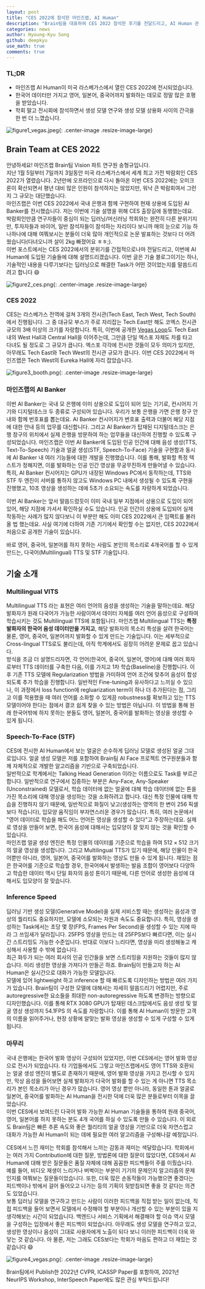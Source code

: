 ```yaml
---
layout: post
title: "CES 2022에 참석한 마인즈랩, AI Human"
description: "Brain팀을 대표하여 CES 2022 참석한 후기를 전달드리고, AI Human 관련한 Brain팀의 연구를 소개합니다."
categories: news
author: Hyoung-Kyu Song
github: deepkyu
use_math: true
comments: true
---
```



### TL;DR

- 마인즈랩 AI Human이 미국 라스베가스에서 열린 CES 2022에 전시되었습니다.
- 한국어 데이터만 가지고 영어, 일본어, 중국어까지 발화하는 데모로 정말 많은 호평을 받았습니다.
- 학회 말고 전시회에 참석하면서 생성 모델 연구와 생성 모델 상용화 사이의 간극을 한 번 더 느꼈습니다.

![figure1_vegas.jpeg](/assets/2022-02-17-ces-2022-review/figure1_vegas.jpeg){: .center-image .resize-image-large}


## Brain Team at CES 2022

안녕하세요! 마인즈랩 Brain팀 Vision 파트 연구원 송형규입니다.  
지난 1월 5일부터 7일까지 3일동안 미국 라스베가스에서 세계 최고 가전 박람회인 CES 2022가 열렸습니다. 2년만에 오프라인으로 다시 돌아온 이번 CES 2022에는 오미크론이 확산되면서 평년 대비 많은 인원이 참석하지는 않았지만, 워낙 큰 박람회여서 그런지 그 규모는 대단했습니다.  
마인즈랩은 이번 CES 2022에서 국내 은행과 함께 구현하여 현재 상용에 도입된 AI Banker를 전시했습니다. 저는 이번에 기술 설명을 위해 CES 출장길에 동행했는데요. 박람회인만큼 연구자들이 중심이 되는 딥러닝/머신러닝 학회와는 완전히 다른 분위기지만, 투자자들과 바이어, 일반 참석자들이 참석하는 자리이다 보니까 매의 눈으로 기능 하나하나에 대해 여쭤보시는 분들이 더욱 많아 개인적으로 논문 발표하는 것보다 더 어려웠습니다(다녀오니까 살이 2kg 빠졌어요 ㅎㅎ;).  
이번 포스트에서는 CES 2022에서의 분위기를 간접적으로나마 전달드리고, 이번에 AI Human에 도입된 기술들에 대해 설명드리겠습니다. 이번 글은 기술 블로그이기는 하나, 기술적인 내용을 다루기보다는 딥러닝으로 해결한 Task가 어떤 것이었는지를 말씀드리려고 합니다 :smile:

![figure2_ces.png](/assets/2022-02-17-ces-2022-review/figure2_ces.png){: .center-image .resize-image-large}

### CES 2022

CES는 라스베가스 전역에 걸쳐 3개의 전시관(Tech East, Tech West, Tech South)에서 진행됩니다. 그 중 대규모 부스가 주로 자리잡는 Tech East만 해도 코엑스 전시관 규모의 3배 이상의 크기를 자랑합니다. 특히, 이번에 공개한 [Vegas Loop](https://www.boringcompany.com/vegas-loop)도 Tech East 내의 West Hall과 Central Hall을 이어주는데, 그만큼 단일 엑스포 자체도 차를 타고 다녀도 될 정도로 그 규모가 큽니다. 엑스포 각각에 전시한 것들이 모두 의미가 있지만, 아무래도 Tech East와 Tech West의 전시관 규모가 큽니다. 이번 CES 2022에서 마인즈랩은 Tech West의 Eureka Hall에 자리 잡았습니다.

![figure3_booth.png](/assets/2022-02-17-ces-2022-review/figure3_booth.png){: .center-image .resize-image-large}

### 마인즈랩의 AI Banker

이번 AI Banker는 국내 모 은행에 이미 상용으로 도입이 되어 있는 기기로, 컨시어지 기기와 디지털데스크 두 종류로 구성되어 있습니다. 우리가 보통 은행을 가면 은행 창구 안내와 함께 번호표를 뽑는데요. AI Banker 컨시어지가 번호표 출력과 더불어 해당 지점에 대한 안내 등의 업무를 대신합니다. 그리고 AI Banker가 탑재된 디지털데스크는 은행 창구의 위치에서 실제 은행을 방문하여 하는 업무들을 대신하여 진행할 수 있도록 구성되었습니다. 마인즈랩은 이번 AI Banker에 도입된 인공 인간에 대해 음성 생성(TTS, Text-To-Speech) 기술과 얼굴 생성(STF, Speech-To-Face) 기술을 구현함과 동시에 AI Banker 내 여러 기능들에 대한 개발을 진행했습니다. 이를 통해, 발화할 특정 텍스트가 정해지면, 이를 발화하는 인공 인간 영상을 무궁무진하게 만들어낼 수 있습니다. 특히, AI Banker 컨시어지는 GPU가 내장된 Windows PC에서 동작하는데, TTS와 STF 두 엔진이 서버를 통하지 않고도 Windows PC 내에서 생성될 수 있도록 구현을 진행했고, 10초 영상을 생성하는 데에 5초가 소요되는 속도를 자랑하게 되었습니다.  

이번 AI Banker는 앞서 말씀드렸듯이 이미 국내 일부 지점에서 상용으로 도입이 되어 있어, 해당 지점에 가셔서 확인하실 수도 있습니다. 인공 인간이 상용에 도입되어 실제 작동하는 사례가 많지 않다보니 이 부분만 해도 이미 CES 2022에서 큰 임팩트를 불러올 법 했는데요. 사실 여기에 더하여 기존 기기에서 확인할 수는 없지만, CES 2022에서 처음으로 공개한 기술이 있습니다.

바로 영어, 중국어, 일본어를 하지 못하는 사람도 본인의 목소리로 4개국어를 할 수 있게 만드는, 다국어(Multilingual) TTS 및 STF 기술입니다.

## 기술 소개

### Multilingual VITS

Multilingual TTS 라는 표현은 여러 언어의 음성을 생성하는 기술을 말하는데요. 해당 발화자가 원래 다국어가 가능한 사람이여서 데이터 자체를 여러 언어 음성으로 구성하여 학습시키는 것도 Multilingual TTS에 포함됩니다. 마인즈랩 Multilingual TTS는 **특정 발화자의 한국어 음성 데이터만을 가지고**, 해당 발화자의 목소리 특성을 살려 한국어는 물론, 영어, 중국어, 일본어까지 발화할 수 있게 만드는 기술입니다. 이는 세부적으로 Cross-lingual TTS로도 불리는데, 아직 학계에서도 굉장히 어려운 문제로 꼽고 있습니다.  
방식을 조금 더 설명드리자면, 각 언어(한국어, 중국어, 일본어, 영어)에 대해 여러 화자로부터 TTS 데이터를 구축한 다음, 이를 가지고 1차 학습(Baseline)을 진행합니다. 이후 기존 TTS 모델에 Regularization 방법을 가미하여 언어 조건에 맞추어 음성이 합성되도록 추가 학습을 진행합니다. 일반적인 Fine-tuning과 유사하다고 느끼실 수 있으나, 이 과정에서 loss function에 regluarization term이 하나 더 추가된다는 점, 그리고 이를 적용했을 때 여러 언어를 소화할 수 있게끔 robustness를 확보하고 있는 TTS 모델이어야 한다는 점에서 결코 쉽게 찾을 수 있는 방법은 아닙니다. 이 방법을 통해 원래 한국어밖에 하지 못하는 분들도 영어, 일본어, 중국어를 발화하는 영상을 생성할 수 있게 됩니다.

### Speech-To-Face (STF)

CES에 전시한 AI Human에서 보는 얼굴은 순수하게 딥러닝 모델로 생성된 얼굴 그대로입니다. 얼굴 생성 모델은 저를 포함하여 Brain팀 AI Face 프로젝트 연구원분들과 함께 자체적으로 개발한 알고리즘을 기반으로 구축되었습니다.  
일반적으로 학계에서는 Talking Head Generation 이라는 이름으로도 Task를 부르곤 합니다. 일반적으로 연구에서 집중하는 부분은 Any-Face, Any-Speaker (Unconstrained) 모델로서, 학습 데이터에 없는 얼굴에 대해 학습 데이터에 없는 톤을 가진 목소리에 대해 영상을 생성하는 것을 소화하려고 합니다. 대신 특정 인물에 대해 학습을 진행하지 않기 때문에, 일반적으로 화질이 낮고(생성하는 영역의 한 변이 256 픽셀보다 적습니다), 입모양 움직임이 부자연스러운 경우가 많습니다. 특히, 여러 논문에서 "영어 데이터로 학습을 해도 어느 언어든 영상을 생성할 수 있다"고 주장하는데요. 실제로 영상을 만들어 보면, 한국어 음성에 대해서는 입모양이 잘 맞지 않는 것을 확인할 수 있습니다.  
마인즈랩 얼굴 생성 엔진은 특정 인물의 데이터를 기준으로 학습을 하여 $512 \times 512$ 크기의 얼굴 영상을 생성합니다. 그리고 Multilingual TTS가 있기 때문에, 해당 인물이 한국어뿐만 아니라, 영어, 일본어, 중국어를 발화하는 영상도 만들 수 있게 됩니다. 재밌는 점은 한국어를 기준으로 학습할 경우, 한국어에서 발생하는 발음 조합이 영어보다 다양하고 학습한 데이터 역시 단일 화자의 음성 톤이기 때문에, 다른 언어로 생성한 음성에 대해서도 입모양이 잘 맞습니다.  

### Inference Speed

딥러닝 기반 생성 모델(Generative Model)을 실제 서비스할 때는 생성하는 음성과 영상의 퀄리티도 중요하지만, 모델에 소모되는 자원과 속도도 중요합니다. 특히, 영상을 생성하는 Task에서는 초당 몇 장(FPS, Frames Per Second)을 생성할 수 있는 지에 따라 그 쓰임새가 달라집니다. 25FPS 영상을 만드는 데 25FPS보다 빠르다면, 이는 실시간 스트리밍도 가능한 수준입니다. 반대로 이보다 느리다면, 영상을 미리 생성해놓고 캐싱해서 사용할 수 밖에 없습니다.  
최근 화두가 되는 여러 회사의 인공 인간들을 보면 스트리밍을 지원하는 것들이 많지 않습니다. 미리 생성한 영상을 가져다가 만들곤 하죠. Brain팀이 만들고자 하는 AI Human은 실시간으로 대화가 가능한 모델입니다.  
모델에 있어 lightweight 하고 inference 할 때 빠르도록 디자인하는 방법은 여러 가지가 있습니다. Brain팀이 구성한 모델에 대해서는 자세히 말씀드리기 어렵지만, 주로 autoregressive한 요소들을 최대한 non-autoregressive 하도록 변경하는 방향으로 디자인했습니다. 이를 통해 RTX 3080 GPU가 탑재된 데스크탑에서도 음성 생성 및 얼굴 영상 생성까지 54.1FPS 의 속도를 자랑합니다. 이를 통해 AI Human이 방문한 고객의 이름을 읽어주거나, 현장 상황에 알맞는 발화 영상을 생성할 수 있게 구성할 수 있게 됩니다.

### 마무리

국내 은행에는 한국어 발화 영상이 구성되어 있었지만, 이번 CES에서는 영어 발화 영상으로 전시가 되었습니다. 타 기업들에서도 그렇고 마인즈랩에서도 영어 TTS와 호환되는 얼굴 생성 엔진이 별도로 존재하기 때문에, 영어 발화 영상을 가지고 전시할 수 있지만, 막상 음성을 들어보면 실제 발화자가 다국어 발화를 할 수 있는 게 아니면 TTS 목소리가 본인 목소리가 아닌 경우가 많습니다. 영어 영상 뿐만 아니라, 동일한 톤과 얼굴로 일본어, 중국어를 발화하는 AI Human을 전시한 덕에 더욱 많은 분들로부터 이목을 끌었습니다.  
이번 CES에서 보여드린 다국어 발화 가능한 AI Human 기술들을 통하여 원래 중국어, 영어, 일본어를 하지 못하는 분도 4개 국어를 하실 수 있도록 만들 수 있습니다. 이 외로도 Brain팀은 빠른 추론 속도와 좋은 퀄리티의 얼굴 영상을 기반으로 더욱 자연스럽고 대화가 가능한 AI Human이 되는 데에 필요한 여러 알고리즘을 구성해나갈 예정입니다.  

CES에서 느낀 재미는 학회를 참석해서 느끼는 감동과 재미는 색달랐습니다. 학회에서는 여러 가지 Contribution에 대한 질문, 방법론에 대한 질문이 많았다면, CES에서 AI Human에 대해 받은 질문들은 품질 자체에 대해 꼼꼼한 피드백들이 주를 이뤘습니다. 예를 들어, 비디오 재생이 느리거나 버벅이는 부분이 기기의 문제인지 알고리즘의 문제인지를 여쭤보는 질문들이었습니다. 또한, 더욱 많은 손동작들이 가능했으면 좋겠다는 피드백이나 밖에서 걸어 들어오고 나가는 등의 기획이 뒷받침되면 좋을 것 같다는 의견도 있었습니다.  
보통 딥러닝 모델을 연구하고 만드는 사람이 이러한 피드백을 직접 받는 일이 없는데, 직접 피드백을 들어 보면서 모델에서 수정해야 할 부분이나 개선할 수 있는 부분이 있을 지 생각해보는 시간이 되었습니다. 백엔드나 서비스 기획에서 해결해야 할 이슈 역시 모델을 구성하는 입장에서 좋은 피드백이 되었습니다. 아무래도 생성 모델을 연구하고 있고, 생성한 영상이나 음성이 그대로 사용자에게 노출이 되다 보니 이러한 피드백이 더욱 와닿는 것 같습니다. 아 물론, 저는 그래도 CES보다는 학회가 마음도 편하고 더 재밌는 것 같습니다 :smile:  

![figure4_vegas.png](/assets/2022-02-17-ces-2022-review/figure4_vegas.png){: .center-image .resize-image-large}

Brain팀에서 Publish한 2022년 CVPR, ICASSP Paper를 포함하여, 2021년 NeurIPS Workshop, InterSpeech Paper에도 많은 관심 부탁드립니다!

